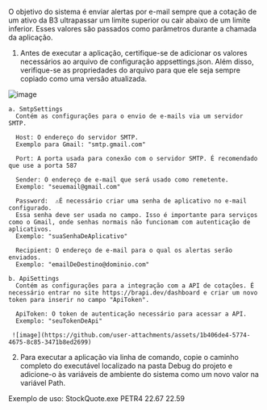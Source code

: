 O objetivo do sistema é enviar alertas por e-mail sempre que a cotação de um ativo da B3 ultrapassar um limite superior ou cair abaixo de um limite inferior. Esses valores são passados como parâmetros durante a chamada da aplicação.

1. Antes de executar a aplicação, certifique-se de adicionar os valores necessários ao arquivo de configuração appsettings.json. Além disso, verifique-se as propriedades do arquivo para que ele seja sempre copiado como uma versão atualizada.

![image](https://github.com/user-attachments/assets/647693eb-1bee-482b-9cd7-00770b140300)

    a. SmtpSettings
      Contém as configurações para o envio de e-mails via um servidor SMTP.
      
      Host: O endereço do servidor SMTP.
      Exemplo para Gmail: "smtp.gmail.com"
      
      Port: A porta usada para conexão com o servidor SMTP. É recomendado que use a porta 587
      
      Sender: O endereço de e-mail que será usado como remetente.
      Exemplo: "seuemail@gmail.com"
      
      Password:  ⚠️É necessário criar uma senha de aplicativo no e-mail configurado. 
      Essa senha deve ser usada no campo. Isso é importante para serviços como o Gmail, onde senhas normais não funcionam com autenticação de aplicativos.
      Exemplo: "suaSenhaDeAplicativo"
      
      Recipient: O endereço de e-mail para o qual os alertas serão enviados.
      Exemplo: "emailDeDestino@dominio.com"
    
    b. ApiSettings
      Contém as configurações para a integração com a API de cotações. É necessário entrar no site https://brapi.dev/dashboard e criar um novo token para inserir no campo "ApiToken".
      
      ApiToken: O token de autenticação necessário para acessar a API.
      Exemplo: "seuTokenDeApi"
    
     ![image](https://github.com/user-attachments/assets/1b406de4-5774-4675-8c85-3471b8ed2699)

2. Para executar a aplicação via linha de comando, copie o caminho completo do executável localizado na pasta Debug do projeto e adicione-o às variáveis de ambiente do sistema como um novo valor na variável Path.

Exemplo de uso: StockQuote.exe PETR4 22.67 22.59 
